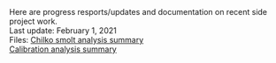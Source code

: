 <body>Here are progress resports/updates and documentation on recent side project work.</body>     
<br>
<body>Last update: February 1, 2021</body>

<br>

<body>Files:</body>
<a href="calibration_doc.html">Chilko smolt analysis summary</a>
<br>
<a href="calibration_doc.html">Calibration analysis summary</a>
